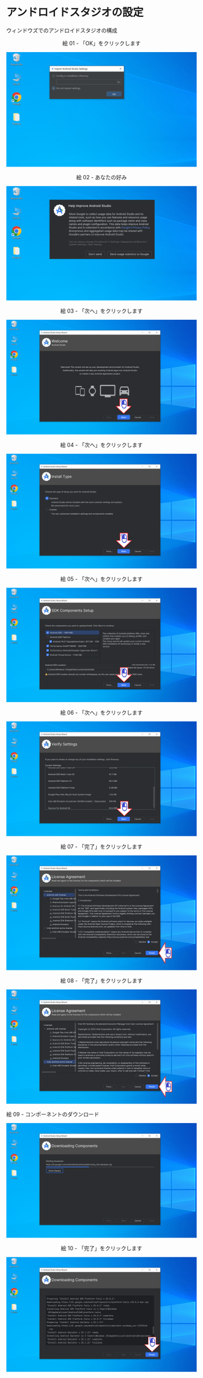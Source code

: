 # アンドロイドスタジオの設定

ウィンドウズでのアンドロイドスタジオの構成

<div align="center">
絵 01 - 「OK」をクリックします
</div>

![](Imagens/IDE-Android-Studio-Configuracao-Img01.png)

<div align="center">
絵 02 - あなたの好み
</div>

![](Imagens/IDE-Android-Studio-Configuracao-Img02.png)

<div align="center">
絵 03 - 「次へ」をクリックします
</div>

![](Imagens/IDE-Android-Studio-Configuracao-Img03.png)

<div align="center">
絵 04 - 「次へ」をクリックします
</div>

![](Imagens/IDE-Android-Studio-Configuracao-Img04.png)

<div align="center">
絵 05 - 「次へ」をクリックします
</div>

![](Imagens/IDE-Android-Studio-Configuracao-Img05.png)
<div align="center">

絵 06 - 「次へ」をクリックします
</div>

![](Imagens/IDE-Android-Studio-Configuracao-Img06.png)

<div align="center">
絵 07 - 「完了」をクリックします
</div>

![](Imagens/IDE-Android-Studio-Configuracao-Img07.png)

<div align="center">
絵 08 - 「完了」をクリックします
</div>

![](Imagens/IDE-Android-Studio-Configuracao-Img08.png)

絵 09 - コンポーネントのダウンロード
</div>

![](Imagens/IDE-Android-Studio-Configuracao-Img09.png)

<div align="center">
絵 10 - 「完了」をクリックします
</div>

![](Imagens/IDE-Android-Studio-Configuracao-Img10.png)